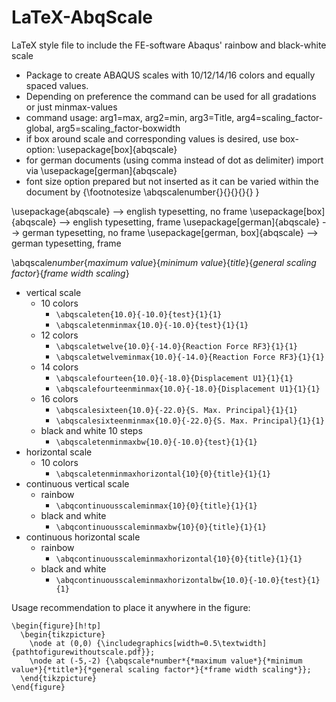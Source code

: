 # LaTeX-AbqScale
LaTeX style file to include the FE-software Abaqus' rainbow and black-white scale

- Package to create ABAQUS scales with 10/12/14/16 colors and equally spaced values.
- Depending on preference the command can be used for all gradations or just minmax-values
- command usage: arg1=max, arg2=min, arg3=Title, arg4=scaling_factor-global, arg5=scaling_factor-boxwidth
- if box around scale and corresponding values is desired, use box-option: \usepackage[box]{abqscale}
- for german documents (using comma instead of dot as delimiter) import via \usepackage[german]{abqscale}
- font size option prepared but not inserted as it can be varied within the document by {\footnotesize \abqscalenumber{}{}{}{}{} }

\usepackage{abqscale} --> english typesetting, no frame
\usepackage[box]{abqscale} --> english typesetting, frame
\usepackage[german]{abqscale} --> german typesetting, no frame
\usepackage[german, box]{abqscale} --> german typesetting, frame

\abqscale*number*{*maximum value*}{*minimum value*}{*title*}{*general scaling factor*}{*frame width scaling*}

- vertical scale
  - 10 colors
    - ``\abqscaleten{10.0}{-10.0}{test}{1}{1}``
    - ``\abqscaletenminmax{10.0}{-10.0}{test}{1}{1}``
  - 12 colors
    - ``\abqscaletwelve{10.0}{-14.0}{Reaction Force RF3}{1}{1}``
    - ``\abqscaletwelveminmax{10.0}{-14.0}{Reaction Force RF3}{1}{1}``
  - 14 colors
    - ``\abqscalefourteen{10.0}{-18.0}{Displacement U1}{1}{1}``
    - ``\abqscalefourteenminmax{10.0}{-18.0}{Displacement U1}{1}{1}``
  - 16 colors
    - ``\abqscalesixteen{10.0}{-22.0}{S. Max. Principal}{1}{1}``
    - ``\abqscalesixteenminmax{10.0}{-22.0}{S. Max. Principal}{1}{1}``
  - black and white 10 steps
    - ``\abqscaletenminmaxbw{10.0}{-10.0}{test}{1}{1}``
- horizontal scale
  - 10 colors
    - ``\abqscaletenminmaxhorizontal{10}{0}{title}{1}{1}``
- continuous vertical scale
  - rainbow
    - ``\abqcontinuousscaleminmax{10}{0}{title}{1}{1}``
  - black and white
    - ``\abqcontinuousscaleminmaxbw{10}{0}{title}{1}{1}``
- continuous horizontal scale
  - rainbow
    - ``\abqcontinuousscaleminmaxhorizontal{10}{0}{title}{1}{1}``
  - black and white
    - ``\abqcontinuousscaleminmaxhorizontalbw{10.0}{-10.0}{test}{1}{1}``


Usage recommendation to place it anywhere in the figure:
```
\begin{figure}[h!tp]
  \begin{tikzpicture}
    \node at (0,0) {\includegraphics[width=0.5\textwidth]{pathtofigurewithoutscale.pdf}};
    \node at (-5,-2) {\abqscale*number*{*maximum value*}{*minimum value*}{*title*}{*general scaling factor*}{*frame width scaling*}};
  \end{tikzpicture}
\end{figure}
```
